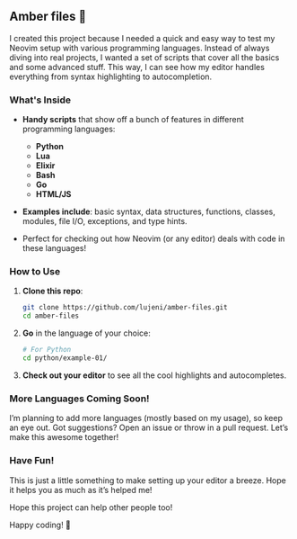 ## Amber files 🦊

I created this project because I needed a quick and easy way to test my Neovim setup with various programming languages.
Instead of always diving into real projects, I wanted a set of scripts that cover all the basics and some advanced stuff.
This way, I can see how my editor handles everything from syntax highlighting to autocompletion.

### What's Inside

- **Handy scripts** that show off a bunch of features in different programming languages:
  - **Python**
  - **Lua**
  - **Elixir**
  - **Bash**
  - **Go**
  - **HTML/JS**

- **Examples include**: basic syntax, data structures, functions, classes, modules, file I/O, exceptions, and type hints.

- Perfect for checking out how Neovim (or any editor) deals with code in these languages!

### How to Use

1. **Clone this repo**:
    ```bash
    git clone https://github.com/lujeni/amber-files.git
    cd amber-files
    ```

2. **Go** in the language of your choice:
    ```bash
    # For Python
    cd python/example-01/
    ```

3. **Check out your editor** to see all the cool highlights and autocompletes.

### More Languages Coming Soon!

I’m planning to add more languages (mostly based on my usage), so keep an eye out.
Got suggestions? Open an issue or throw in a pull request. Let’s make this awesome together!

### Have Fun!

This is just a little something to make setting up your editor a breeze. Hope it helps you as much as it’s helped me!

Hope this project can help other people too!

Happy coding! 🦊
